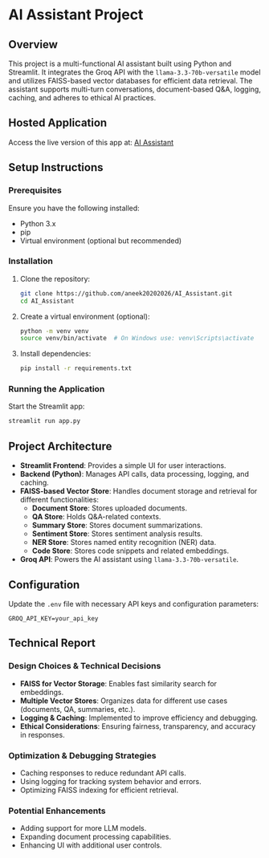 # AI Assistant Project

## Overview
This project is a multi-functional AI assistant built using Python and Streamlit. It integrates the Groq API with the `llama-3.3-70b-versatile` model and utilizes FAISS-based vector databases for efficient data retrieval. The assistant supports multi-turn conversations, document-based Q&A, logging, caching, and adheres to ethical AI practices.


## Hosted Application
Access the live version of this app at: [AI Assistant](<https://aiassistant-demo.streamlit.app/>)

## Setup Instructions

### Prerequisites
Ensure you have the following installed:
- Python 3.x
- pip
- Virtual environment (optional but recommended)

### Installation
1. Clone the repository:
   ```sh
   git clone https://github.com/aneek20202026/AI_Assistant.git
   cd AI_Assistant
   ```
2. Create a virtual environment (optional):
   ```sh
   python -m venv venv
   source venv/bin/activate  # On Windows use: venv\Scripts\activate
   ```
3. Install dependencies:
   ```sh
   pip install -r requirements.txt
   ```

### Running the Application
Start the Streamlit app:
```sh
streamlit run app.py
```

## Project Architecture
- **Streamlit Frontend**: Provides a simple UI for user interactions.
- **Backend (Python)**: Manages API calls, data processing, logging, and caching.
- **FAISS-based Vector Store**: Handles document storage and retrieval for different functionalities:
  - **Document Store**: Stores uploaded documents.
  - **QA Store**: Holds Q&A-related contexts.
  - **Summary Store**: Stores document summarizations.
  - **Sentiment Store**: Stores sentiment analysis results.
  - **NER Store**: Stores named entity recognition (NER) data.
  - **Code Store**: Stores code snippets and related embeddings.
- **Groq API**: Powers the AI assistant using `llama-3.3-70b-versatile`.

## Configuration
Update the `.env` file with necessary API keys and configuration parameters:
```
GROQ_API_KEY=your_api_key
```

## Technical Report
### Design Choices & Technical Decisions
- **FAISS for Vector Storage**: Enables fast similarity search for embeddings.
- **Multiple Vector Stores**: Organizes data for different use cases (documents, QA, summaries, etc.).
- **Logging & Caching**: Implemented to improve efficiency and debugging.
- **Ethical Considerations**: Ensuring fairness, transparency, and accuracy in responses.

### Optimization & Debugging Strategies
- Caching responses to reduce redundant API calls.
- Using logging for tracking system behavior and errors.
- Optimizing FAISS indexing for efficient retrieval.

### Potential Enhancements
- Adding support for more LLM models.
- Expanding document processing capabilities.
- Enhancing UI with additional user controls.


